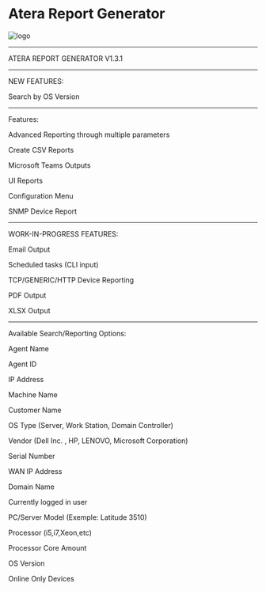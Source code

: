 # Atera Report Generator
![logo](https://github.com/infovirtuel/Atera-Report-Generator/assets/134888924/d1613878-09f1-49d7-a207-8c77a85c4cdf)
*****************
ATERA REPORT GENERATOR V1.3.1
*****************
NEW FEATURES:

Search by OS Version

*****************
Features:

Advanced Reporting through multiple parameters

Create CSV Reports

Microsoft Teams Outputs

UI Reports

Configuration Menu

SNMP Device Report

*****************
WORK-IN-PROGRESS FEATURES:

Email Output

Scheduled tasks (CLI input)

TCP/GENERIC/HTTP Device Reporting

PDF Output

XLSX Output
*****************

Available Search/Reporting Options:

Agent Name

Agent ID

IP Address

Machine Name

Customer Name

OS Type (Server, Work Station, Domain Controller)

Vendor (Dell Inc. , HP, LENOVO, Microsoft Corporation)

Serial Number

WAN IP Address

Domain Name

Currently logged in user

PC/Server Model (Exemple: Latitude 3510)

Processor (i5,i7,Xeon,etc)

Processor Core Amount 

OS Version

Online Only Devices
